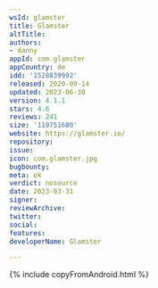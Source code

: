 ```yaml
---
wsId: glamster
title: Glamster
altTitle: 
authors:
- danny
appId: com.glamster
appCountry: de
idd: '1528839992'
released: 2020-09-14
updated: 2023-06-30
version: 4.1.1
stars: 4.6
reviews: 241
size: '119751680'
website: https://glamster.io/
repository: 
issue: 
icon: com.glamster.jpg
bugbounty: 
meta: ok
verdict: nosource
date: 2023-03-31
signer: 
reviewArchive: 
twitter: 
social: 
features: 
developerName: Glamster

---
```


{% include copyFromAndroid.html %}

